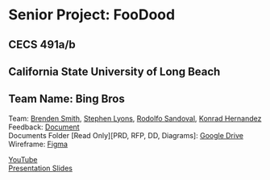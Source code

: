# Senior Project: FooDood

## CECS 491a/b
## California State University of Long Beach
## Team Name: Bing Bros

Team: [Brenden Smith](https://www.linkedin.com/in/brenden-s-smith/), [Stephen Lyons](https://www.linkedin.com/in/stephen-lyons/), [Rodolfo Sandoval](https://www.linkedin.com/in/rudyspg), [Konrad Hernandez](https://www.linkedin.com/in/konrad-hernandez)\
Feedback: [Document](https://csulb-my.sharepoint.com/:w:/g/personal/arash_saifhashemi_csulb_edu/EU4I-9eU7MZHhPnAUPE2YQcBg1i3EsgpOkb1e9u9mhb3zA?e=4%3Alryq14&at=9)\
Documents Folder [Read Only][PRD, RFP, DD, Diagrams]: [Google Drive](https://drive.google.com/drive/folders/1NEC1xXpPWTRdaVzdG8yndHLy1BprPkUT?usp=sharing)\
Wireframe: [Figma](https://www.figma.com/file/riGS3WArD8vaWNttwlXUls/Wireframe)

[YouTube](https://www.youtube.com/c/BingBros)\
[Presentation Slides](https://docs.google.com/presentation/d/1oQiz8q5eKTryzq4bqgrvuvIC2BK1OMsx7xgBAQfn1UQ/edit?usp=sharing)